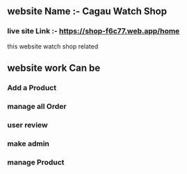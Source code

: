 ## website Name :- Cagau Watch Shop
### live site Link :- https://shop-f6c77.web.app/home
this website watch shop related

## website work Can be
### Add a Product
### manage all Order
### user review
### make admin
### manage Product
